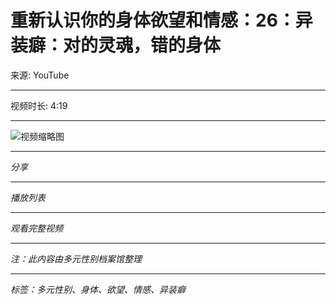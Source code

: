 # 重新认识你的身体欲望和情感：26：异装癖：对的灵魂，错的身体

来源: YouTube

---

视频时长: 4:19

---

![视频缩略图](https://via.placeholder.com/150)

---

*分享*

---

*播放列表*

---

*观看完整视频*

---

*注：此内容由多元性别档案馆整理*

---

*标签：多元性别、身体、欲望、情感、异装癖*